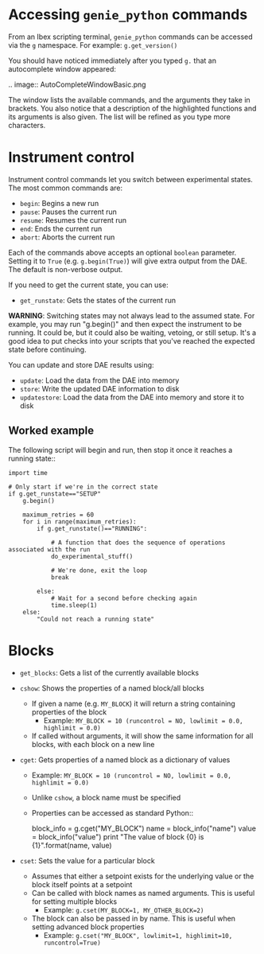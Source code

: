 Accessing ``genie_python`` commands
===================================

From an Ibex scripting terminal, ``genie_python`` commands can be accessed via the ``g`` namespace. For example: ``g.get_version()`` 

You should have noticed immediately after you typed ``g.`` that an autocomplete window appeared:

.. image:: AutoCompleteWindowBasic.png

The window lists the available commands, and the arguments they take in brackets. You also notice that a description of the highlighted functions and its arguments is also given. The list will be refined as you type more characters.

Instrument control
==================

Instrument control commands let you switch between experimental states. The most common commands are:

- ``begin``: Begins a new run
- ``pause``: Pauses the current run
- ``resume``: Resumes the current run
- ``end``: Ends the current run
- ``abort``: Aborts the current run

Each of the commands above accepts an optional ``boolean`` parameter. Setting it to ``True`` (e.g. ``g.begin(True)``) will give extra output from the DAE. The default is non-verbose output.

If you need to get the current state, you can use:

- ``get_runstate``: Gets the states of the current run

**WARNING**: Switching states may not always lead to the assumed state. For example, you may run "g.begin()" and then expect the instrument to be running. It could be, but it could also be waiting, vetoing, or still setup. It's a good idea to put checks into your scripts that you've reached the expected state before continuing.

You can update and store DAE results using:

- ``update``: Load the data from the DAE into memory
- ``store``: Write the updated DAE information to disk
- ``updatestore``: Load the data from the DAE into memory and store it to disk

Worked example
--------------

The following script will begin and run, then stop it once it reaches a running state::

    import time

    # Only start if we're in the correct state
    if g.get_runstate=="SETUP"
        g.begin()

        maximum_retries = 60
        for i in range(maximum_retries):
            if g.get_runstate()=="RUNNING":

                # A function that does the sequence of operations associated with the run
                do_experimental_stuff()

                # We're done, exit the loop
                break

            else:
                # Wait for a second before checking again
                time.sleep(1)
        else:
            "Could not reach a running state"



Blocks
========

- ``get_blocks``: Gets a list of the currently available blocks
- ``cshow``: Shows the properties of a named block/all blocks
    - If given a name (e.g. ``MY_BLOCK``) it will return a string containing properties of the block
        - Example: ``MY_BLOCK = 10 (runcontrol = NO, lowlimit = 0.0, highlimit = 0.0)``
    - If called without arguments, it will show the same information for all blocks, with each block on a new line
- ``cget``: Gets properties of a named block as a dictionary of values
    - Example: ``MY_BLOCK = 10 (runcontrol = NO, lowlimit = 0.0, highlimit = 0.0)``
    - Unlike ``cshow``, a block name must be specified
    - Properties can be accessed as standard Python::

        block_info = g.cget("MY_BLOCK")
        name = block_info("name")
        value = block_info("value")
        print "The value of block {0} is {1}".format(name, value)

- ``cset``: Sets the value for a particular block
    - Assumes that either a setpoint exists for the underlying value or the block itself points at a setpoint
    - Can be called with block names as named arguments. This is useful for setting multiple blocks
        - Example: ``g.cset(MY_BLOCK=1, MY_OTHER_BLOCK=2)``
    - The block can also be passed in by name. This is useful when setting advanced block properties
        - Example: ``g.cset("MY_BLOCK", lowlimit=1, highlimit=10, runcontrol=True)``